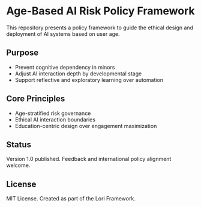 # Age-Based AI Risk Policy Framework

This repository presents a policy framework to guide the ethical design and deployment of AI systems based on user age.

## Purpose

- Prevent cognitive dependency in minors
- Adjust AI interaction depth by developmental stage
- Support reflective and exploratory learning over automation

## Core Principles

- Age-stratified risk governance
- Ethical AI interaction boundaries
- Education-centric design over engagement maximization

## Status

Version 1.0 published. Feedback and international policy alignment welcome.

## License

MIT License. Created as part of the Lori Framework.
